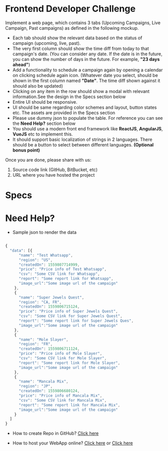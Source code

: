 # Frontend Developer Challenge 

Implement a web page, which contains 3 tabs (Upcoming Campaigns, Live Campaign, Past campaigns) as defined in
the following mockup.

* Each tab should show the relevant data based on the status of campaign (upcoming, live, past).
* The very first column should show the time diff from today to that campaign's date. (You can consider
any date. If the date is in the future, you can show the number of days in the future. For example, **"23
days ahead"**)
* Add a functionality to schedule a campaign again by opening a calendar on clicking schedule
again icon. (Whatever date you select, should be shown in the first column named **"Date"**. The
time diff shown against it should also be updated)
* Clicking on any item in the row should show a modal with relevant information.See the design in the Specs section below 
* Entire UI should be responsive.
* UI should be same regarding color schemes and layout, button states etc. The assets are provided in the Specs section
* Please use dummy json to populate the table. For reference you can see the **Need Help?** section below
* You should use a modern front end framework like **ReactJS**, **AngularJS**, **VueJS** etc to
implement this.
* It should support basic localization of strings in 2 languages. There should be a button to select
between different languages. **(Optional bonus point)**

Once you are done, please share with us:
1. Source code link (GitHub, BitBucket, etc)
2. URL where you have hosted the project

# Specs

# Need Help?

* Sample json to render the data

```javascript

{
  "data": [{
      "name": "Test Whatsapp",
      "region": "US",
      "createdOn": 1559807714999,
      "price": "Price info of Test Whatsapp",
      "csv": "Some CSV link for Whatsapp",
      "report": "Some report link for Whatsapp",
      "image_url":"Some image url of the campaign" 
    },
    {
      "name": "Super Jewels Quest",
      "region": "CA, FR",
      "createdOn": 1559806715124,
      "price": "Price info of Super Jewels Quest",
      "csv": "Some CSV link for Super Jewels Quest",
      "report": "Some report link for Super Jewels Ques",
      "image_url":"Some image url of the campaign"
    },
    {
      "name": "Mole Slayer",
      "region": "FR",
      "createdOn": 1559806711124,
      "price": "Price info of Mole Slayer",
      "csv": "Some CSV link for Mole Slayer",
      "report": "Some report link for Mole Slayer",
      "image_url":"Some image url of the campaign"
    },
    {
      "name": "Mancala Mix",
      "region": "JP",
      "createdOn": 1559806680124,
      "price": "Price info of Mancala Mix",
      "csv": "Some CSV link for Mancala Mix",
      "report": "Some report link for Mancala Mix",
      "image_url":"Some image url of the campaign"
    }
  ]
}
```
* How to create Repo in GitHub? [Click here](https://guides.github.com/activities/hello-world/) 

* How to host your WebApp online? [Click here](https://gist.github.com/TylerFisher/6127328) or [Click here](https://pages.github.com/)

